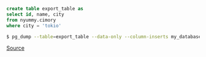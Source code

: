 ```sql
create table export_table as
select id, name, city
from nyummy.cimory
where city = 'tokio'
```

```sh
$ pg_dump --table=export_table --data-only --column-inserts my_database > data.sql
```

[Source](https://stackoverflow.com/a/12816187/941257)

